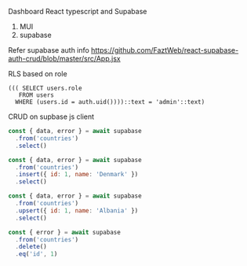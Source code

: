 Dashboard React typescript and Supabase

1. MUI
2. supabase


Refer supabase auth info https://github.com/FaztWeb/react-supabase-auth-crud/blob/master/src/App.jsx

RLS based on role 
```postgresql
((( SELECT users.role
   FROM users
  WHERE (users.id = auth.uid())))::text = 'admin'::text)
```

CRUD on supbase js client
```js
const { data, error } = await supabase
  .from('countries')
  .select()
```

```js
const { data, error } = await supabase
  .from('countries')
  .insert({ id: 1, name: 'Denmark' })
  .select()
```

```js
const { data, error } = await supabase
  .from('countries')
  .upsert({ id: 1, name: 'Albania' })
  .select()
```

```js
const { error } = await supabase
  .from('countries')
  .delete()
  .eq('id', 1)
```

